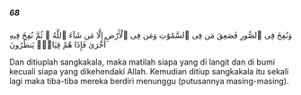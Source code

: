 ##### 68

<span class="ayah">وَنُفِخَ فِى ٱلصُّورِ فَصَعِقَ مَن فِى ٱلسَّمَٰوَٰتِ وَمَن فِى ٱلْأَرْضِ إِلَّا مَن شَآءَ ٱللَّهُ ۖ ثُمَّ نُفِخَ فِيهِ أُخْرَىٰ فَإِذَا هُمْ قِيَامٌۭ يَنظُرُونَ</span>

<span class="ayah_translation">Dan ditiuplah sangkakala, maka matilah siapa yang di langit dan di bumi kecuali siapa yang dikehendaki Allah. Kemudian ditiup sangkakala itu sekali lagi maka tiba-tiba mereka berdiri menunggu (putusannya masing-masing).</span>
